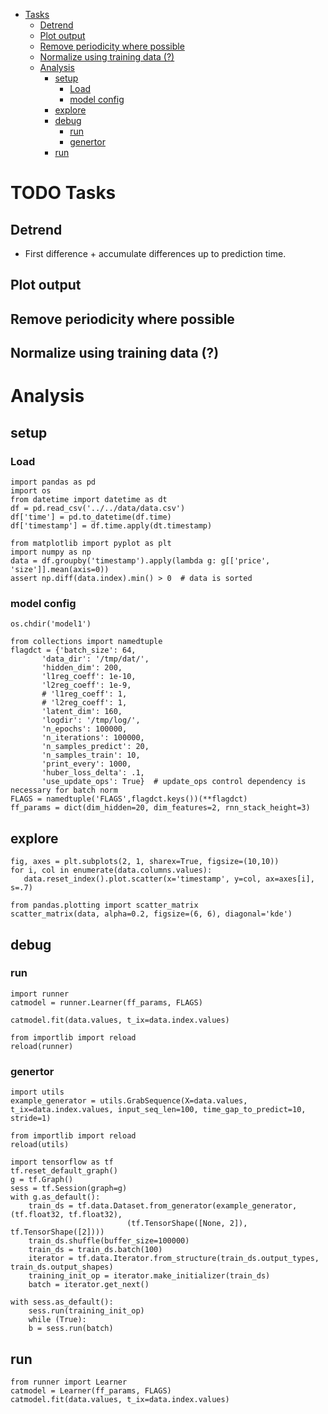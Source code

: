 - [Tasks](#org38e389c)
    - [Detrend](#org7b49567)
    - [Plot output](#org5ef5075)
    - [Remove periodicity where possible](#orgc91e3e6)
    - [Normalize using training data (?)](#orgbff6e0d)
  - [Analysis](#orgcd94edc)
    - [setup](#org2a8a8eb)
      - [Load](#orgf4b6581)
      - [model config](#org9b99d1d)
    - [explore](#orga3e1b1d)
    - [debug](#orgb4f66e1)
      - [run](#org121ca54)
      - [genertor](#orgb4c48db)
    - [run](#org4ed9da9)


<a id="org38e389c"></a>

# TODO Tasks


<a id="org7b49567"></a>

## Detrend

-   First difference + accumulate differences up to prediction time.


<a id="org5ef5075"></a>

## Plot output


<a id="orgc91e3e6"></a>

## Remove periodicity where possible


<a id="orgbff6e0d"></a>

## Normalize using training data (?)


<a id="orgcd94edc"></a>

# Analysis


<a id="org2a8a8eb"></a>

## setup


<a id="orgf4b6581"></a>

### Load

```ipython
import pandas as pd
import os 
from datetime import datetime as dt
df = pd.read_csv('../../data/data.csv')
df['time'] = pd.to_datetime(df.time)
df['timestamp'] = df.time.apply(dt.timestamp)
```

```ipython
from matplotlib import pyplot as plt
import numpy as np
data = df.groupby('timestamp').apply(lambda g: g[['price', 'size']].mean(axis=0))
assert np.diff(data.index).min() > 0  # data is sorted
```


<a id="org9b99d1d"></a>

### model config

```ipython
os.chdir('model1')
```

```ipython
from collections import namedtuple
flagdct = {'batch_size': 64,
	   'data_dir': '/tmp/dat/',
	   'hidden_dim': 200,
	   'l1reg_coeff': 1e-10,
	   'l2reg_coeff': 1e-9,
	   # 'l1reg_coeff': 1,
	   # 'l2reg_coeff': 1,
	   'latent_dim': 160,
	   'logdir': '/tmp/log/',
	   'n_epochs': 100000,
	   'n_iterations': 100000,
	   'n_samples_predict': 20,
	   'n_samples_train': 10,
	   'print_every': 1000, 
	   'huber_loss_delta': .1,
	   'use_update_ops': True}  # update_ops control dependency is necessary for batch norm
FLAGS = namedtuple('FLAGS',flagdct.keys())(**flagdct)
ff_params = dict(dim_hidden=20, dim_features=2, rnn_stack_height=3)  
```


<a id="orga3e1b1d"></a>

## explore

```ipython
fig, axes = plt.subplots(2, 1, sharex=True, figsize=(10,10))
for i, col in enumerate(data.columns.values):
   data.reset_index().plot.scatter(x='timestamp', y=col, ax=axes[i], s=.7)
```

```ipython
from pandas.plotting import scatter_matrix
scatter_matrix(data, alpha=0.2, figsize=(6, 6), diagonal='kde')
```


<a id="orgb4f66e1"></a>

## debug


<a id="org121ca54"></a>

### run

```ipython
import runner
catmodel = runner.Learner(ff_params, FLAGS)
```

```ipython
catmodel.fit(data.values, t_ix=data.index.values)
```

```ipython
from importlib import reload
reload(runner)
```


<a id="orgb4c48db"></a>

### genertor

```ipython
import utils
example_generator = utils.GrabSequence(X=data.values, t_ix=data.index.values, input_seq_len=100, time_gap_to_predict=10, stride=1)
```

```ipython
from importlib import reload
reload(utils)
```

```ipython
import tensorflow as tf
tf.reset_default_graph()
g = tf.Graph()
sess = tf.Session(graph=g)
with g.as_default():
    train_ds = tf.data.Dataset.from_generator(example_generator, (tf.float32, tf.float32),
					      (tf.TensorShape([None, 2]), tf.TensorShape([2])))
    train_ds.shuffle(buffer_size=100000)
    train_ds = train_ds.batch(100)
    iterator = tf.data.Iterator.from_structure(train_ds.output_types, train_ds.output_shapes)
    training_init_op = iterator.make_initializer(train_ds)
    batch = iterator.get_next()
```

```ipython
with sess.as_default():
    sess.run(training_init_op)
    while (True):
	b = sess.run(batch)
```


<a id="org4ed9da9"></a>

## run

```ipython
from runner import Learner
catmodel = Learner(ff_params, FLAGS)
catmodel.fit(data.values, t_ix=data.index.values)
```